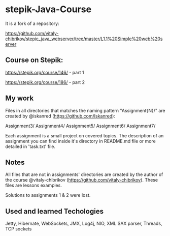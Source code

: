 # stepik-Java-Course
It is a fork of a repository:  

https://github.com/vitaly-chibrikov/stepic_java_webserver/tree/master/L1.1%20Simple%20web%20server


## Course on Stepik:
https://stepik.org/course/146/ - part 1  

https://stepik.org/course/186/ - part 2

## My work
Files in all directories that matches the naming pattern "Assignment{N}/" are created by @iskanred (https://github.com/Iskanred):

  Assignment3/
  Assignment4/
  Assignment5/
  Assignment6/
  Assignment7/

Each assignment is a small project on covered topics. The description of an assignment you can find inside it's directory in README.md file or more detailed in 'task.txt' file.


## Notes
All files that are not in assignments' directories are created by the author of the course @vitaly-chibrikov (https://github.com/vitaly-chibrikov).
These files are lessons examples.

Solutions to assignments 1 & 2 were lost.

## Used and learned Techologies
  Jetty, Hibernate, WebSockets, JMX, Log4j, NIO, XML SAX parser, Threads, TCP sockets

